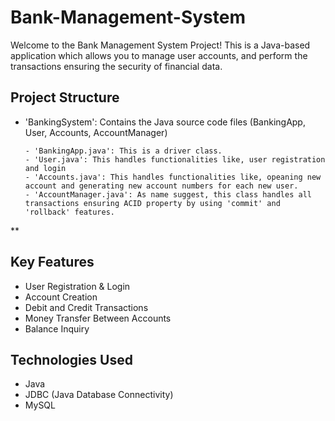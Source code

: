 # Bank-Management-System
Welcome to the Bank Management System Project! This is a Java-based application which allows you to manage user accounts, and perform the transactions ensuring the security of financial data.

## Project Structure
- 'BankingSystem': Contains the Java source code files (BankingApp, User, Accounts, AccountManager)
  ```shell
  - 'BankingApp.java': This is a driver class.
  - 'User.java': This handles functionalities like, user registration and login
  - 'Accounts.java': This handles functionalities like, opeaning new account and generating new account numbers for each new user.
  - 'AccountManager.java': As name suggest, this class handles all transactions ensuring ACID property by using 'commit' and 'rollback' features.
**
  ## Key Features
  - User Registration & Login
  - Account Creation
  - Debit and Credit Transactions
  - Money Transfer Between Accounts
  - Balance Inquiry

  ## Technologies Used
  - Java
  - JDBC (Java Database Connectivity)
  - MySQL 
  
